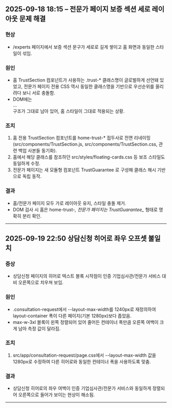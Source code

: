 ## 2025-09-18 18:15 – 전문가 페이지 보증 섹션 세로 레이아웃 문제 해결

### 현상
- /experts 페이지에서 보증 섹션 문구가 세로로 길게 쌓이고 홈 화면과 동일한 스타일이 섞임.

### 원인
- 홈 TrustSection 컴포넌트가 사용하는 .trust-* 클래스명이 글로벌하게 선언돼 있었고, 전문가 페이지 전용 CSS 역시 동일한 클래스명을 기반으로 우선순위를 올리려다 보니 서로 충돌함.
- DOM에는 <div class="trust-content-horizontal">…</div> 구조가 그대로 남아 있어, 홈 스타일이 그대로 적용되는 상황.

### 조치
1. 홈 전용 TrustSection 컴포넌트를 home-trust-* 접두사로 전면 리네이밍(src/components/TrustSection.js, src/components/TrustSection.css, 관련 백업 사본들 동기화).
2. 홈에서 해당 클래스를 참조하던 src/styles/floating-cards.css 등 보조 스타일도 동일하게 수정.
3. 전문가 페이지는 새 모듈형 컴포넌트 TrustGuarantee 로 구성해 클래스 해시 기반으로 독립 동작.

### 결과
- 홈/전문가 페이지 모두 가로 레이아웃 유지, 스타일 충돌 제거.
- DOM 검사 시 홈은 home-trust-*, 전문가 페이지는 TrustGuarantee_* 형태로 명확히 분리 확인.

---
## 2025-09-19 22:50 상담신청 히어로 좌우 오프셋 불일치

### 증상
- 상담신청 페이지의 히어로 텍스트 블록 시작점이 인증 기업심사관/전문가 서비스 대비 오른쪽으로 치우쳐 보임.

### 원인
- .consultation-request에서 --layout-max-width를 1240px로 재정의하여 layout-container 폭이 다른 페이지(기본 1280px)보다 좁았음.
- max-w-3xl 블록이 왼쪽 정렬되어 있어 줄어든 컨테이너 폭만큼 오른쪽 여백이 크게 남아 측정 값이 달라짐.

### 조치
1. src/app/consultation-request/page.css에서 --layout-max-width 값을 1280px로 수정하여 다른 히어로와 동일한 컨테이너 폭을 사용하도록 맞춤.

### 결과
- 상담신청 히어로의 좌우 여백이 인증 기업심사관/전문가 서비스와 동일하게 정렬되어 오른쪽으로 들어가 보이는 현상이 해소됨.

---
